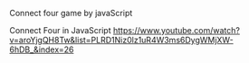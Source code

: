 Connect four game by javaScript

Connect Four in JavaScript
  https://www.youtube.com/watch?v=aroYjgQH8Tw&list=PLRD1Niz0lz1uR4W3ms6DygWMjXW-6hDB_&index=26
